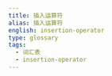 ```yaml
---
title: 插入运算符
alias: 插入运算符
english: insertion-operator
type: glossary
tags:
  - 词汇表
  - insertion-operator
---
```

